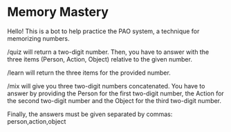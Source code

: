 # Memory Mastery

Hello! This is a bot to help practice the PAO system, a technique for memorizing numbers.

/quiz will return a two-digit number. Then, you have to answer with the three items (Person, Action, Object) relative to the given number.

/learn <number> will return the three items for the provided number.

/mix will give you three two-digit numbers concatenated. You have to answer by providing the Person for the first two-digit number, the Action for the second two-digit number and the Object for the third two-digit number.

Finally, the answers must be given separated by commas: person,action,object

